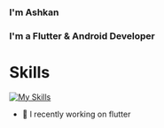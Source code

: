 ### I'm Ashkan

### I'm a Flutter & Android Developer

# Skills

[![My Skills](https://skillicons.dev/icons?i=flutter,dart,java,androidstudio,gradle,sqlite,python,git,github,gitlab)](https://skillicons.dev)

- 🔭 I recently working on flutter
